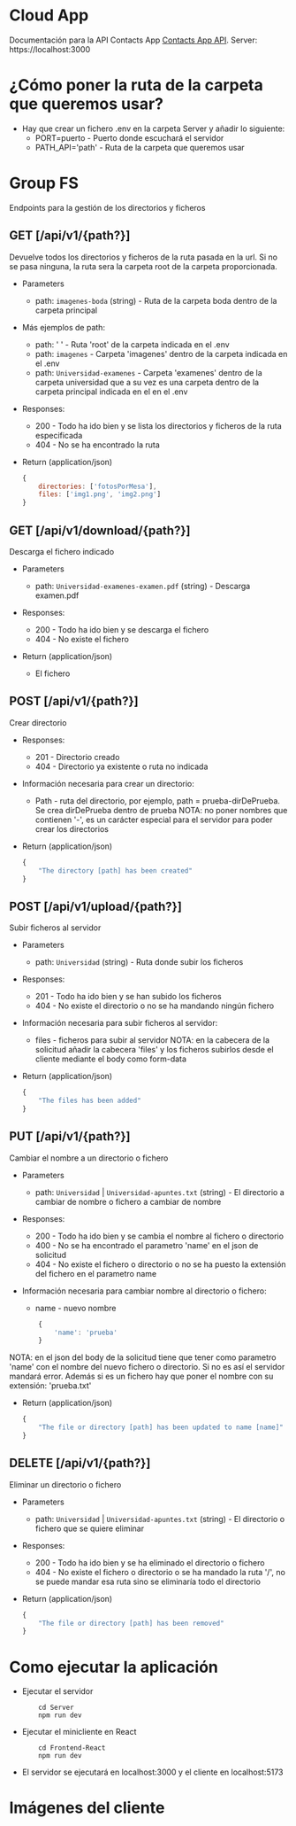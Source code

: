 # Cloud App 
Documentación para la API Contacts App
[Contacts App API](http://localhost:5173).
Server: https://localhost:3000

# ¿Cómo poner la ruta de la carpeta que queremos usar?
+ Hay que crear un fichero .env en la carpeta Server y añadir lo siguiente:
    + PORT=puerto - Puerto donde escuchará el servidor
    + PATH_API='path' - Ruta de la carpeta que queremos usar
  

# Group FS
Endpoints para la gestión de los directorios y ficheros

## GET [/api/v1/{path?}]
Devuelve todos los directorios y ficheros de la ruta pasada en la url. Si no se pasa ninguna, la ruta sera la carpeta root de la carpeta proporcionada.

+ Parameters
    + path: `imagenes-boda` (string) - Ruta de la carpeta boda dentro de la carpeta principal
+ Más ejemplos de path:
    + path: ' ' - Ruta 'root' de la carpeta indicada en el .env
    + path: `imagenes` - Carpeta 'imagenes' dentro de la carpeta indicada en el .env
    + path: `Universidad-examenes` - Carpeta 'examenes' dentro de la carpeta universidad que a su vez es una carpeta dentro de la carpeta principal indicada en el en el .env

+ Responses:
    + 200 - Todo ha ido bien y se lista los directorios y ficheros de la ruta especificada
    + 404 - No se ha encontrado la ruta

+ Return (application/json)
    ```js
    {
        directories: ['fotosPorMesa'],
        files: ['img1.png', 'img2.png']
    }


    ```

## GET [/api/v1/download/{path?}]
Descarga el fichero indicado

+ Parameters
    + path: `Universidad-examenes-examen.pdf` (string) - Descarga examen.pdf

+ Responses:
    + 200 - Todo ha ido bien y se descarga el fichero
    + 404 - No existe el fichero

+ Return (application/json)
    + El fichero

## POST [/api/v1/{path?}]
Crear directorio

+ Responses:
    + 201 - Directorio creado
    + 404 - Directorio ya existente o ruta no indicada

+ Información necesaria para crear un directorio:
    + Path - ruta del directorio, por ejemplo, path = prueba-dirDePrueba. Se crea dirDePrueba dentro de prueba
NOTA: no poner nombres que contienen '-', es un carácter especial para el servidor para poder crear los directorios

+ Return (application/json)
    ```js
    {
        "The directory [path] has been created"
    }
    ```
## POST [/api/v1/upload/{path?}]
Subir ficheros al servidor

+ Parameters
    + path: `Universidad` (string) - Ruta donde subir los ficheros

+ Responses:
    + 201 - Todo ha ido bien y se han subido los ficheros
    + 404 - No existe el directorio o no se ha mandando ningún fichero

+ Información necesaria para subir ficheros al servidor:
    + files - ficheros para subir al servidor
NOTA: en la cabecera de la solicitud añadir la cabecera 'files' y los ficheros subirlos desde el cliente mediante el body como form-data

+ Return (application/json)
    ```js
    {
        "The files has been added"
    }
    ```

## PUT [/api/v1/{path?}]
Cambiar el nombre a un directorio o fichero

+ Parameters
    + path: `Universidad` | `Universidad-apuntes.txt` (string) - El directorio a cambiar de nombre o fichero a cambiar de nombre

+ Responses:
    + 200 - Todo ha ido bien y se cambia el nombre al fichero o directorio
    + 400 - No se ha encontrado el parametro 'name' en el json de solicitud
    + 404 - No existe el fichero o directorio o no se ha puesto la extensión del fichero en el parametro name

+ Información necesaria para cambiar nombre al directorio o fichero:
    + name - nuevo nombre
    ```js
        {
            'name': 'prueba'
        }
    ```
NOTA: en el json del body de la solicitud tiene que tener como parametro 'name' con el nombre del nuevo fichero o directorio. Si no es así el servidor mandará error. Además si es un
fichero hay que poner el nombre con su extensión: 'prueba.txt'

+ Return (application/json)
    ```js
    { 
        "The file or directory [path] has been updated to name [name]" 
    }
    ```

## DELETE [/api/v1/{path?}]
Eliminar un directorio o fichero

+ Parameters
    + path: `Universidad` | `Universidad-apuntes.txt` (string) - El directorio o fichero que se quiere eliminar

+ Responses:
    + 200 - Todo ha ido bien y se ha eliminado el directorio o fichero
    + 404 - No existe el fichero o directorio o se ha mandado la ruta '/', no se puede mandar esa ruta sino se eliminaría todo el directorio

+ Return (application/json)
    ```js
    { 
        "The file or directory [path] has been removed" 
    }
    ```

# Como ejecutar la aplicación

+ Ejecutar el servidor
    ```shell
        cd Server
        npm run dev
    ```

+ Ejecutar el minicliente en React
    ```shell
        cd Frontend-React
        npm run dev
    ```

+ El servidor se ejecutará en localhost:3000 y el cliente en localhost:5173


# Imágenes del cliente



